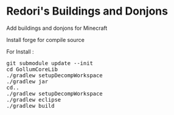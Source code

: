 Redori's Buildings and Donjons
============

Add buildings and donjons for Minecraft

Install forge for compile source

For Install :

<pre>
git submodule update --init
cd GollumCoreLib
./gradlew setupDecompWorkspace
./gradlew jar
cd..
./gradlew setupDecompWorkspace
./gradlew eclipse
./gradlew build
<pre>
